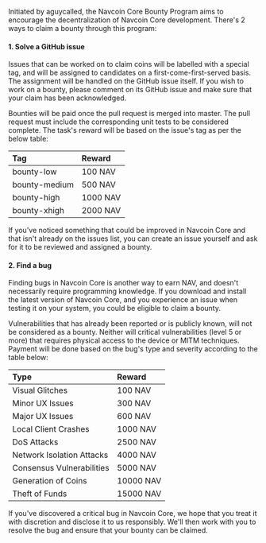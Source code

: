 Initiated by aguycalled, the Navcoin Core Bounty Program aims to encourage the decentralization of Navcoin Core development. There's 2 ways to claim a bounty through this program:

#### 1. Solve a GitHub issue

Issues that can be worked on to claim coins will be labelled with a special tag, and will be assigned to candidates on a first-come-first-served basis. The assignment will be handled on the GitHub issue itself. If you wish to work on a bounty, please comment on its GitHub issue and make sure that your claim has been acknowledged.

Bounties will be paid once the pull request is merged into master. The pull request must include the corresponding unit tests to be considered complete. The task's reward will be based on the issue's tag as per the below table:

Tag | Reward
:-- | :--
bounty-low | 100 NAV
bounty-medium | 500 NAV
bounty-high | 1000 NAV
bounty-xhigh | 2000 NAV

If you've noticed something that could be improved in Navcoin Core and that isn't already on the issues list, you can create an issue yourself and ask for it to be reviewed and assigned a bounty.

#### 2. Find a bug

Finding bugs in Navcoin Core is another way to earn NAV, and doesn't necessarily require programming knowledge. If you download and install the latest version of Navcoin Core, and you experience an issue when testing it on your system, you could be eligible to claim a bounty.

Vulnerabilities that has already been reported or is publicly known, will not be considered as a bounty. Neither will critical vulnerabilities (level 5 or more) that requires physical access to the device or MITM techniques. Payment will be done based on the bug's type and severity according to the table below:

Type | Reward
:-- | :--
Visual Glitches | 100 NAV
Minor UX Issues | 300 NAV
Major UX Issues | 600 NAV
Local Client Crashes | 1000 NAV
DoS Attacks | 2500 NAV
Network Isolation Attacks | 4000 NAV
Consensus Vulnerabilities | 5000 NAV
Generation of Coins | 10000 NAV
Theft of Funds | 15000 NAV

If you've discovered a critical bug in Navcoin Core, we hope that you treat it with discretion and disclose it to us responsibly. We'll then work with you to resolve the bug and ensure that your bounty can be claimed.

